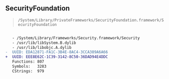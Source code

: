 ## SecurityFoundation

> `/System/Library/PrivateFrameworks/SecurityFoundation.framework/SecurityFoundation`

```diff

   - /System/Library/Frameworks/Security.framework/Security
   - /usr/lib/libSystem.B.dylib
   - /usr/lib/libobjc.A.dylib
-  UUID: EDA12871-FA1C-3B4E-8AC4-3CCA389A6A66
+  UUID: EEE8E62C-1C39-3142-8C50-36DAD94E4DDC
   Functions: 807
   Symbols:   3283
   CStrings:  979

```
